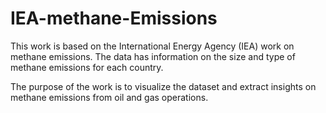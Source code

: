 # IEA-methane-Emissions

This work is based on the International Energy Agency (IEA) work on methane emissions. 
The data has information on the size and type of methane emissions for each country. 

The purpose of the work is to visualize the dataset and extract insights on methane emissions from oil and gas operations. 
